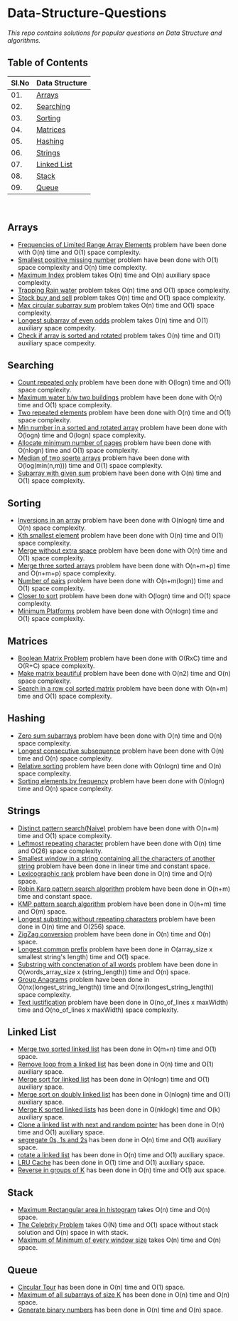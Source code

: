 # Data-Structure-Questions
*This repo contains solutions for popular questions on Data Structure and algorithms.*
## Table of Contents


| Sl.No|  Data Structure       |
|------|------------------|
| 01. |[Arrays](#arrays)|
| 02. |[Searching](#searching)|
| 03. |[Sorting](#sorting)|
| 04. |[Matrices](#matrices)|
| 05. |[Hashing](#hashing)|
| 06. |[Strings](#strings)|
| 07. |[Linked List](#linked-list)|
| 08. |[Stack](#stack)|
| 09. |[Queue](#queue)|

<br/>

## Arrays

  * [Frequencies of Limited Range Array Elements](https://github.com/ArpitSachan/Data-Structure-Questions/blob/master/Array/Frequencies%20of%20Limited%20Range%20Array%20Elements.cpp) problem have been done with O(n) time and O(1) space complexity.
  * [Smallest positive missing number](https://github.com/ArpitSachan/Data-Structure-Questions/blob/master/Array/smallest%20positive%20missing%20number.cpp) problem have been done with O(1) space complexity and O(n) time complexity.
  * [Maximum Index](https://github.com/ArpitSachan/Data-Structure-Questions/blob/master/Array/Maximum%20Index.cpp) problem takes O(n) time and O(n) auxiliary space complexity.
  * [Trapping Rain water](https://github.com/ArpitSachan/Data-Structure-Questions/blob/master/Array/Trapping%20rain%20water.cpp) problem takes O(n) time and O(1) space complexity.
  * [Stock buy and sell](https://github.com/ArpitSachan/Data-Structure-Questions/blob/master/Array/Stock%20Buy%20and%20sell.cpp) problem takes O(n) time and O(1) space complexity.
  * [Max circular subarray sum](https://github.com/ArpitSachan/Data-Structure-Questions/blob/master/Array/Max%20circular%20subarray%20sum.cpp) problem takes O(n) time and O(1) space complexity.
  * [Longest subarray of even odds](https://github.com/ArpitSachan/Data-Structure-Questions/blob/master/Array/longest%20subarray%20of%20even%20odds.cpp) problem takes O(n) time and O(1) auxiliary space compexity.
  * [Check if array is sorted and rotated](https://github.com/ArpitSachan/Data-Structure-Questions/blob/master/Array/Check%20if%20array%20is%20sorted%20and%20rotated.cpp) problem takes O(n) time and O(1) auxiliary space compexity.
  
  ## Searching
  * [Count repeated only](https://github.com/ArpitSachan/Data-Structure-Questions/blob/master/Searching/Count%20only%20repeated.cpp) problem have been done with O(logn) time and O(1) space complexity.
  * [Maximum water b/w two buildings](https://github.com/ArpitSachan/Data-Structure-Questions/blob/master/Searching/Max%20water%20between%20two%20buildings.cpp) problem have been done with O(n) time and O(1) space complexity.
  * [Two repeated elements](https://github.com/ArpitSachan/Data-Structure-Questions/blob/master/Searching/Two%20repeated%20elements.cpp) problem have been done with O(n) time and O(1) space complexity.
  * [Min number in a sorted and rotated array](https://github.com/ArpitSachan/Data-Structure-Questions/blob/master/Searching/Minimum%20no.%20in%20a%20sorted%20rotated%20array.cpp) problem have been done with O(logn) time and O(logn) space complexity.
  * [Allocate minimum number of pages](https://github.com/ArpitSachan/Data-Structure-Questions/blob/master/Searching/Allocate%20min%20no%20of%20pages.cpp) problem have been done with O(nlogn) time and O(1) space complexity.
  * [Median of two soerte arrays](https://github.com/ArpitSachan/Data-Structure-Questions/blob/master/Searching/Median%20of%20two%20sorted%20arrays.cpp) problem have been done with O(log(min(n,m))) time and O(1) space complexity.
  * [Subarray with given sum](https://github.com/ArpitSachan/Data-Structure-Questions/blob/master/Searching/subarray%20with%20given%20sum.cpp) problem have been done with O(n) time and O(1) space complexity.
  
  ## Sorting
  * [Inversions in an array](https://github.com/ArpitSachan/Data-Structure-Questions/blob/master/Sorting/Inversion%20in%20an%20array.cpp) problem have been done with O(nlogn) time and O(n) space complexity.
  * [Kth smallest element](https://github.com/ArpitSachan/Data-Structure-Questions/blob/master/Sorting/Kth%20Smallest%20element.cpp) problem have been done with O(n) time and O(1) space complexity.
  * [Merge without extra space](https://github.com/ArpitSachan/Data-Structure-Questions/blob/master/Sorting/Merge%20without%20extra%20space.cpp) problem have been done with O(n) time and O(1) space complexity.
  * [Merge three sorted arrays](https://github.com/ArpitSachan/Data-Structure-Questions/blob/master/Sorting/Merge%20three%20sorted%20arrays.cpp) problem have been done with O(n+m+p) time and O(n+m+p) space complexity. 
  * [Number of pairs](https://github.com/ArpitSachan/Data-Structure-Questions/blob/master/Sorting/Number%20of%20pairs.cpp) problem have been done with O(n+m(logn)) time and O(1) space complexity.
  * [Closer to sort](https://github.com/ArpitSachan/Data-Structure-Questions/blob/master/Sorting/Closer%20to%20sort.cpp) problem have been done with O(logn) time and O(1) space complexity.
  * [Minimum Platforms](https://github.com/ArpitSachan/Data-Structure-Questions/blob/master/Sorting/Minimum%20Platforms.cpp) problem have been done with O(nlogn) time and O(1) space complexity.
  
   ## Matrices
  * [Boolean Matrix Problem](https://github.com/ArpitSachan/Data-Structure-Questions/blob/master/Matrix/Boolean%20Matrix%20Problem.cpp) problem have been done with O(RxC) time and O(R+C) space complexity.
  * [Make matrix beautiful](https://github.com/ArpitSachan/Data-Structure-Questions/blob/master/Matrix/Make%20matrix%20beautiful.cpp) problem have been done with O(n2) time and O(n) space complexity.
  * [Search in a row col sorted matrix](https://github.com/ArpitSachan/Data-Structure-Questions/blob/master/Matrix/Search%20in%20a%20row%20col%20sorted%20matrix.cpp) problem have been done with O(n+m) time and O(1) space complexity.


  ## Hashing
  * [Zero sum subarrays](https://github.com/ArpitSachan/Data-Structure-Questions/blob/master/Hashing/Zero%20sum%20subarrays.cpp) problem have been done with O(n) time and O(n) space complexity.
  * [Longest consecutive subsequence](https://github.com/ArpitSachan/Data-Structure-Questions/blob/master/Hashing/Longest%20consecutive%20subsequence.cpp) problem have been done with O(n) time and O(n) space complexity.
  * [Relative sorting](https://github.com/ArpitSachan/Data-Structure-Questions/blob/master/Hashing/Relative%20sorting.cpp) problem have been done with O(nlogn) time and O(n) space complexity.
  * [Sorting elements by frequency](https://github.com/ArpitSachan/Data-Structure-Questions/blob/master/Hashing/Sorting%20array%20elements%20by%20frequency.cpp) problem have been done with O(nlogn) time and O(n) space complexity.
  
  ## Strings
  * [Distinct pattern search(Naive)](https://github.com/ArpitSachan/Data-Structure-Questions/blob/master/Strings/Distinct%20pattern%20search(Naive).cpp) problem have been done with O(n+m) time and O(1) space complexity.
  * [Leftmost repeating character](https://github.com/ArpitSachan/Data-Structure-Questions/blob/master/Strings/Leftmost%20repeating%20character.cpp) problem have been done with O(n) time and O(26) space complexity.
  * [Smallest window in a string containing all the characters of another string](https://github.com/ArpitSachan/Data-Structure-Questions/blob/master/Strings/Smallest%20window%20in%20a%20string%20containing%20all%20the%20characters%20of%20another%20string.cpp) problem have been done in linear time and constant space.
  * [Lexicographic rank](https://github.com/ArpitSachan/Data-Structure-Questions/blob/master/Strings/Lexicographic_rank.cpp) problem have been done in O(n) time and O(n) space.
  * [Robin Karp pattern search algorithm](https://github.com/ArpitSachan/Data-Structure-Questions/blob/master/Strings/Robin_Karp_pattern_search.cpp) problem have been done in O(n+m) time and constant space.
  * [KMP pattern search algorithm](https://github.com/ArpitSachan/Data-Structure-Questions/blob/master/Strings/KMP_pattern_search.cpp) problem have been done in O(n+m) time and O(m) space.
  * [Longest substring without repeating characters](https://github.com/ArpitSachan/Data-Structure-Questions/blob/master/Strings/Longest_substring_without_repeating_chracters.cpp) problem have been done in O(n) time and O(256) space.
  * [ZigZag conversion](https://github.com/ArpitSachan/Data-Structure-Questions/blob/master/Strings/ZigZag_Conversion.cpp) problem have been done in O(n) time and O(n) space.
  * [Longest common prefix](https://github.com/ArpitSachan/Data-Structure-Questions/blob/master/Strings/longest_common_prefix.cpp) problem have been done in O(array_size x smallest string's length) time and O(1) space.
  * [Substring with conctenation of all words](https://github.com/ArpitSachan/Data-Structure-Questions/blob/master/Strings/substring_with_conctenation_of_all_words.cpp) problem have been done in O(words_array_size x (string_length)) time and O(n) space.
  * [Group Anagrams](https://github.com/ArpitSachan/Data-Structure-Questions/blob/master/Strings/Group_anagrams.cpp) problem have been done in O(nx(longest_string_length)) time and O(nx(longest_string_length)) space complexity.
  * [Text justification](https://github.com/ArpitSachan/Data-Structure-Questions/blob/master/Strings/Text_Justification.cpp) problem have been done in O(no_of_lines x maxWidth) time and O(no_of_lines x maxWidth) space complexity.
 
 ## Linked List
 * [Merge two sorted linked list](https://github.com/ArpitSachan/Data-Structure-Questions/blob/master/Linked%20List/Merge%20Two%20sorted%20linked%20list.cpp) has been done in O(m+n) time and O(1) space.
 * [Remove loop from a linked list](https://github.com/ArpitSachan/Data-Structure-Questions/blob/master/Linked%20List/Remove%20loop%20from%20a%20linked%20list.cpp) has been done in O(n) time and O(1) auxiliary space.
 * [Merge sort for linked list](https://github.com/ArpitSachan/Data-Structure-Questions/blob/master/Linked%20List/merge%20sort%20for%20linked%20list.cpp) has been done in O(nlogn) time and O(1) auxiliary space.
 * [Merge sort on doubly linked list](https://github.com/ArpitSachan/Data-Structure-Questions/blob/master/Linked%20List/merge%20sort%20on%20doubly%20linked%20list.cpp) has been done in O(nlogn) time and O(1) auxiliary space.
 * [Merge K sorted linked lists](https://github.com/ArpitSachan/Data-Structure-Questions/blob/master/Linked%20List/Merge%20K%20sorted%20linked%20lists.cpp) has been done in O(nklogk) time and O(k) auxiliary space.
 * [Clone a linked list with next and random pointer](https://github.com/ArpitSachan/Data-Structure-Questions/blob/master/Linked%20List/clone%20a%20linked%20list%20with%20next%20and%20random%20pointer.cpp) has been done in O(n) time and O(1) auxiliary space.
 * [segregate 0s, 1s and 2s](https://github.com/ArpitSachan/Data-Structure-Questions/blob/master/Linked%20List/segregate%200s%2C%201s%20and%202s.cpp) has been done in O(n) time and O(1) auxiliary space.
 * [rotate a linked list](https://github.com/ArpitSachan/Data-Structure-Questions/blob/master/Linked%20List/rotate%20a%20linked%20list.cpp) has been done in O(n) time and O(1) auxiliary space.
 * [LRU Cache](https://github.com/ArpitSachan/Data-Structure-Questions/blob/master/Linked%20List/LRU%20Cache%20Design.cpp) has been done in O(1) time and O(1) auxiliary space.
 * [Reverse in groups of K](https://github.com/ArpitSachan/Data-Structure-Questions/blob/master/Linked%20List/Reverse%20list%20in%20groups%20of%20K.cpp) has been done in O(n) time and O(1) aux space.
 
 ## Stack
 * [Maximum Rectangular area in histogram](https://github.com/ArpitSachan/Data-Structure-Questions/blob/master/Stack/Max%20rectangular%20area%20in%20histogram.cpp) takes O(n) time and O(n) space.
 * [The Celebrity Problem](https://github.com/ArpitSachan/Data-Structure-Questions/blob/master/Stack/The%20celebrity%20problem.cpp) takes O(N) time and O(1) space without stack solution and O(n) space in with stack.
 * [Maximum of Minimum of every window size](https://github.com/ArpitSachan/Data-Structure-Questions/blob/master/Stack/Maximum%20of%20minimum%20of%20every%20window%20size.cpp) takes O(n) time and O(n) space.
 
 ## Queue
 * [Circular Tour](https://github.com/ArpitSachan/Data-Structure-Questions/blob/master/Queue/Circular%20tour.cpp) has been done in O(n) time and O(1) space.
 * [Maximum of all subarrays of size K](https://github.com/ArpitSachan/Data-Structure-Questions/blob/master/Queue/Maximum%20of%20all%20subarrays%20of%20size%20K.cpp) has been done in O(n) time and O(n) space.
 * [Generate binary numbers](https://github.com/ArpitSachan/Data-Structure-Questions/blob/master/Queue/generate%20binary%20numbers.cpp) has been done in O(n) time and O(n) space.
